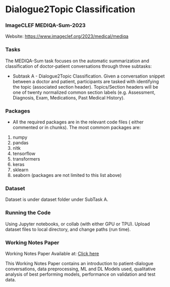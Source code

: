 # Dialogue2Topic Classification

### ImageCLEF MEDIQA-Sum-2023 

Website: https://www.imageclef.org/2023/medical/mediqa

### Tasks

The MEDIQA-Sum task focuses on the automatic summarization and classification of doctor-patient conversations through three subtasks:

* Subtask A - Dialogue2Topic Classification.  Given a conversation snippet between a doctor and patient, participants are tasked with identifying the topic (associated section header). Topics/Section headers will be one of twenty normalized common section labels (e.g. Assessment, Diagnosis, Exam, Medications, Past Medical History).

### Packages

* All the required packages are in the relevant code files ( either commented or in chunks). The most commom packages are:

1. numpy
2. pandas
3. nltk
4. tensorflow
5. transformers
6. keras
7. sklearn
8. seaborn 
(packages are not limited to this list above)

### Dataset
Dataset is under dataset folder under SubTask A.

### Running the Code
 Using Jupyter notebooks, or collab (with either GPU or TPU). Upload dataset files to local directory, and change paths (run time). 
 
### Working Notes Paper
Working Notes Paper Available at: [Click here](https://www.dei.unipd.it/~faggioli/temp/CLEF2023-proceedings/paper-119.pdf)

This Working Notes Paper contains an introduction to patient-dialogue conversations, data preprocessing, ML and DL Models used, qualitative analysis of best performing models, performance on validation and test data.  
 
